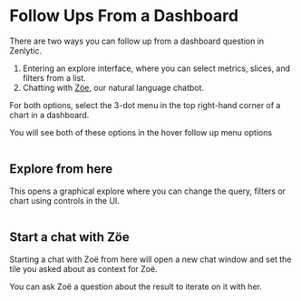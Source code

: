 # Follow Ups From a Dashboard

There are two ways you can follow up from a dashboard question in Zenlytic.

1. Entering an explore interface, where you can select metrics, slices, and filters from a list.
2. Chatting with [Zöe](https://www.zenlytic.com/product), our natural language chatbot.

For both options, select the 3-dot menu in the top right-hand corner of a chart in a dashboard.

You will see both of these options in the hover follow up menu options&#x20;

<figure><img src="../.gitbook/assets/Screenshot 2025-07-27 at 10.52.15 AM.png" alt=""><figcaption></figcaption></figure>

## Explore from here

This opens a graphical explore where you can change the query, filters or chart using controls in the UI.

<figure><img src="../.gitbook/assets/Screenshot 2025-07-27 at 10.52.35 AM.png" alt=""><figcaption></figcaption></figure>

## Start a chat with Zöe

Starting a chat with Zoë from here will open a new chat window and set the tile you asked about as context for Zoë.

You can ask Zoë a question about the result to iterate on it with her.

<figure><img src="../.gitbook/assets/Screenshot 2025-07-27 at 10.54.24 AM.png" alt=""><figcaption></figcaption></figure>
